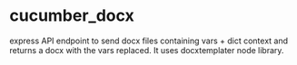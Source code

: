 # cucumber_docx
express API endpoint to send docx files containing vars + dict context and returns a docx with the vars replaced. It uses docxtemplater node library.